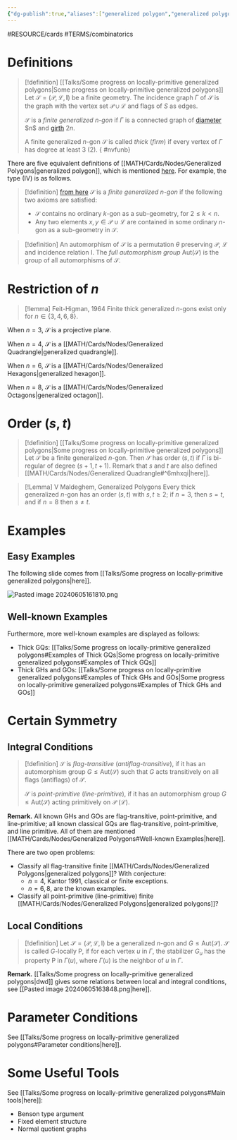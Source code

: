 ```yaml
---
{"dg-publish":true,"aliases":["generalized polygon","generalized polygons"],"draft":false,"permalink":"/MATH/Cards/Nodes/Generalized Polygons/","dgPassFrontmatter":true}
---
```


#RESOURCE/cards #TERMS/combinatorics 

# Definitions

> [!definition] [[Talks/Some progress on locally-primitive generalized polygons\|Some progress on locally-primitive generalized polygons]]
> Let $\mathcal{S}=(\mathcal{P},\mathcal{L},\mathbf{I})$ be a finite geometry. The incidence graph $\Gamma$ of $\mathcal{S}$ is the graph with the vertex set $\mathcal{P}\cup\mathcal{L}$ and flags of $S$ as edges.
>
>$\mathcal{S}$ is a *finite generalized $n$-gon* if $\Gamma$ is a connected graph of [diameter](https://en.wikipedia.org/wiki/Distance_(graph_theory)#Related_concepts) $n$ and [girth](https://en.wikipedia.org/wiki/Girth_%28graph_theory%29) $2n$.
>
> A finite generalized $n$-gon $\mathcal{S}$ is called *thick* (*firm*) if every vertex of $\Gamma$ has degree at least $3$ ($2$). 
{ #nvfunb}


There are five equivalent definitions of [[MATH/Cards/Nodes/Generalized Polygons\|generalized polygon]], which is mentioned [here](https://cage.ugent.be/~hvm/artikels/107.pdf). For example, the type (IV) is as follows. 

> [!definition] [from here](https://cage.ugent.be/~hvm/artikels/107.pdf)
> $\mathcal{S}$ is a *finite generalized $n$-gon* if the following two axioms are satisfied:
> - $\mathcal{S}$ contains no ordinary $k$-gon as a sub-geometry, for $2\leqslant k<n$.
> - Any two elements $x,y\in\mathcal{P}\cup\mathcal{L}$ are contained in some ordinary $n$-gon as a sub-geometry in $\mathcal{S}$.

> [!definition]
> An automorphism of $\mathcal{S}$ is a permutation $\theta$ preserving $\mathcal{P}$, $\mathcal{L}$ and incidence relation $\mathrm{I}$. The *full automorphism group* $\mathrm{Aut}(\mathcal{S})$ is the group of all automorphisms of $\mathcal{S}$.

# Restriction of $n$

> [!lemma] Feit-Higman, 1964
> Finite thick generalized $n$-gons exist only for $n\in\{3,4,6,8\}$.

When $n=3$, $\mathcal{S}$ is a projective plane.

When $n=4$, $\mathcal{S}$ is a [[MATH/Cards/Nodes/Generalized Quadrangle\|generalized quadrangle]].

When $n=6$, $\mathcal{S}$ is a [[MATH/Cards/Nodes/Generalized Hexagons\|generalized hexagon]].

When $n=8$, $\mathcal{S}$ is a [[MATH/Cards/Nodes/Generalized Octagons\|generalized octagon]].

# Order $(s,t)$

> [!definition] [[Talks/Some progress on locally-primitive generalized polygons\|Some progress on locally-primitive generalized polygons]]
> Let $\mathcal{S}$ be a finite generalized $n$-gon. Then $\mathcal{S}$ has order $(s,t)$ if $\Gamma$ is bi-regular of degree $(s+1,t+1)$. Remark that $s$ and $t$ are also defined [[MATH/Cards/Nodes/Generalized Quadrangle#^6mhxqi\|here]].
> 

> [!Lemma] V Maldeghem, Generalized Polygons
> Every thick generalized $n$-gon has an order $(s,t)$ with $s,t\geqslant 2$; if $n=3$, then $s=t$, and if $n=8$ then $s\neq t$.

# Examples

## Easy Examples

The following slide comes from [[Talks/Some progress on locally-primitive generalized polygons\|here]]. 

![Pasted image 20240605161810.png](/img/user/%E9%99%84%E4%BB%B6/Pasted%20image%2020240605161810.png)

## Well-known Examples

Furthermore, more well-known examples are displayed as follows: 
- Thick GQs: [[Talks/Some progress on locally-primitive generalized polygons#Examples of Thick GQs\|Some progress on locally-primitive generalized polygons#Examples of Thick GQs]]
- Thick GHs and GOs: [[Talks/Some progress on locally-primitive generalized polygons#Examples of Thick GHs and GOs\|Some progress on locally-primitive generalized polygons#Examples of Thick GHs and GOs]]

# Certain Symmetry

## Integral Conditions

> [!definition]
> $\mathcal{S}$ is *flag-transitive* (*antiflag-transitive*), if it has an automorphism group $G\leqslant\mathrm{Aut}(\mathcal{S})$ such that $G$ acts transitively on all flags (antiflags) of $\mathcal{S}$.
> 
> $\mathcal{S}$ is *point-primitive* (*line-primitive*), if it has an automorphism group $G\leqslant\mathrm{Aut}(\mathcal{S})$ acting primitively on $\mathcal{P}$ ($\mathcal{L}$).

**Remark.** All known GHs and GOs are flag-transitive, point-primitive, and line-primitive; all known classical GQs are flag-transitive, point-primitive, and line primitive. All of them are mentioned [[MATH/Cards/Nodes/Generalized Polygons#Well-known Examples\|here]]. 

There are two open problems:
- Classify all flag-transitive finite [[MATH/Cards/Nodes/Generalized Polygons\|generalized polygons]]? With conjecture:
	- $n=4$, Kantor 1991, classical or finite exceptions.
	- $n=6,8$, are the known examples.
- Classify all point-primitive (line-primitive) finite [[MATH/Cards/Nodes/Generalized Polygons\|generalized polygons]]?

## Local Conditions

> [!definition]
> Let $\mathcal{S}=(\mathcal{P},\mathcal{L},\mathrm{I})$ be a generalized $n$-gon and $G\leqslant\mathrm{Aut}(\mathcal{S})$. $\mathcal{S}$ is called $G$-locally $\mathrm{P}$, if for each vertex $u$ in $\Gamma$, the stabilizer $G_u$ has the property $\mathrm P$ in $\Gamma(u)$, where $\Gamma(u)$ is the neighbor of $u$ in $\Gamma$.

**Remark.** [[Talks/Some progress on locally-primitive generalized polygons\|dwd]] gives some relations between local and integral conditions, see [[Pasted image 20240605163848.png|here]]. 

# Parameter Conditions

See [[Talks/Some progress on locally-primitive generalized polygons#Parameter conditions\|here]].

# Some Useful Tools

See [[Talks/Some progress on locally-primitive generalized polygons#Main tools\|here]]:
- Benson type argument
- Fixed element structure
- Normal quotient graphs

